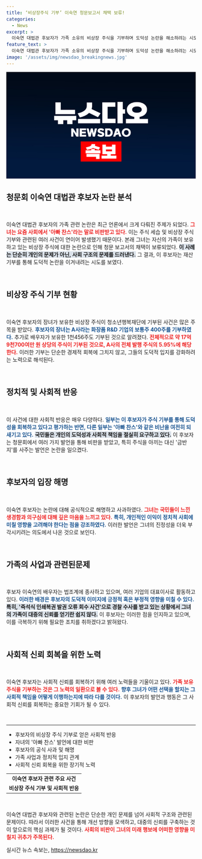 ```yaml
---
title: ‘비상장주식 기부’ 이숙연 청문보고서 채택 보류!
categories:
  - News
excerpt: >
  이숙연 대법관 후보자가 가족 소유의 비상장 주식을 기부하며 도덕성 논란을 해소하려는 시도를 보였습니다. 주식 아빠 찬스 논란 속에서 기부가 논란의 해법이 될지 주목됩니다.
feature_text: >
  이숙연 대법관 후보자가 가족 소유의 비상장 주식을 기부하며 도덕성 논란을 해소하려는 시도를 보였습니다. 주식 아빠 찬스 논란 속에서 기부가 논란의 해법이 될지 주목됩니다.
image: '/assets/img/newsdao_breakingnews.jpg'
---
```


<p><img src="/assets/img/newsdao_breakingnews.jpg" alt="pcversion 속보" /></p>

<h2 data-ke-size="size26">청문회 이숙연 대법관 후보자 논란 분석</h2>

<p data-ke-size="size16">&nbsp;</p>

<p>이숙연 대법관 후보자의 가족 관련 논란은 최근 언론에서 크게 다뤄진 주제가 되었다. <b><span style="color: #ee2323;">그녀는 요즘 사회에서 '아빠 찬스'라는 말로 비판받고 있다.</span></b> 이는 주식 세습 및 비상장 주식 기부와 관련된 여러 사건이 연이어 발생했기 때문이다. 본래 그녀는 자신의 가족이 보유하고 있는 비상장 주식에 대한 논란으로 인해 청문 보고서의 채택이 보류되었다. <b><span style="background-color: #21538527;">이 사례는 단순히 개인의 문제가 아닌, 사회 구조의 문제를 드러낸다.</span></b> 그 결과, 이 후보자는 재산 기부를 통해 도덕적 논란을 이겨내려는 시도를 보였다. </p>

<p data-ke-size="size16">&nbsp;</p>

<h2 data-ke-size="size26">비상장 주식 기부 현황</h2>

<p data-ke-size="size16">&nbsp;</p>

<p>이숙연 후보자의 장녀가 보유한 비상장 주식이 청소년행복재단에 기부된 사건은 많은 주목을 받았다. <b><span style="color: #1a5490;">후보자의 장녀는 A사라는 화장품 R&amp;D 기업의 보통주 400주를 기부하였다.</span></b> 추가로 배우자가 보유한 1천456주도 기부된 것으로 알려졌다. <b><span style="color: #ee2323;">전체적으로 약 17억 9천700여만 원 상당의 주식이 기부된 것으로, A사의 전체 발행 주식의 5.95%에 해당한다.</span></b> 이러한 기부는 단순한 경제적 회복에 그치지 않고, 그들의 도덕적 입지를 강화하려는 노력으로 해석된다. </p>

<p data-ke-size="size16">&nbsp;</p>

<h2 data-ke-size="size26">정치적 및 사회적 반응</h2>

<p data-ke-size="size16">&nbsp;</p>

<p>이 사건에 대한 사회적 반응은 매우 다양하다. <b><span style="color: #1a5490;">일부는 이 후보자가 주식 기부를 통해 도덕성을 회복하고 있다고 평가하는 반면, 다른 일부는 '아빠 찬스'와 같은 비난을 여전히 되새기고 있다.</span></b> <b><span style="background-color: #21538527;">국민들은 개인의 도덕성과 사회적 책임을 절실히 요구하고 있다.</span></b> 이 후보자는 청문회에서 여러 가지 발언을 통해 비판을 받았고, 특히 주식을 아끼는 대신 '금반지'를 사주는 발언은 논란을 일으켰다. </p>

<p data-ke-size="size16">&nbsp;</p>

<h2 data-ke-size="size26">후보자의 입장 해명</h2>

<p data-ke-size="size16">&nbsp;</p>

<p>이숙연 후보자는 논란에 대해 공식적으로 해명하고 사과하였다. <b><span style="color: #ee2323;">그녀는 국민들이 느낀 생경함과 의구심에 대해 깊은 마음을 느끼고 있다.</span></b> <b><span style="color: #1a5490;">특히, 개인적인 이익이 정치적 사회에 미칠 영향을 고려해야 한다는 점을 강조하였다.</span></b> 이러한 발언은 그녀의 진정성을 더욱 부각시키려는 의도에서 나온 것으로 보인다. </p>

<p data-ke-size="size16">&nbsp;</p>

<h2 data-ke-size="size26">가족의 사업과 관련된문제</h2>

<p data-ke-size="size16">&nbsp;</p>

<p>후보자 이숙연의 배우자는 법조계에 종사하고 있으며, 여러 기업의 대표이사로 활동하고 있다. <b><span style="color: #1a5490;">이러한 배경은 후보자의 도덕적 이미지에 긍정적 혹은 부정적 영향을 미칠 수 있다.</span></b> <b><span style="background-color: #21538527;">특히, '즉석식 인쇄복권 발권 오류 회수 사건'으로 경찰 수사를 받고 있는 상황에서 그녀의 가족이 대중의 신뢰를 얻기란 쉽지 않다.</span></b> 이 후보자는 이러한 점을 인지하고 있으며, 이를 극복하기 위해 필요한 조치를 취하겠다고 밝혀왔다.</p>

<p data-ke-size="size16">&nbsp;</p>

<h2 data-ke-size="size26">사회적 신뢰 회복을 위한 노력</h2>

<p data-ke-size="size16">&nbsp;</p>

<p>이숙연 후보자는 사회적 신뢰를 회복하기 위해 여러 노력들을 기울이고 있다. <b><span style="color: #ee2323;">가족 보유 주식을 기부하는 것은 그 노력의 일환으로 볼 수 있다.</span></b> <b><span style="color: #1a5490;">향후 그녀가 어떤 선택을 할지는 그 사회적 책임을 어떻게 이행하는지에 따라 다를 것이다.</span></b> 이 후보자의 발언과 행동은 그 사회적 신뢰를 회복하는 중요한 기회가 될 수 있다. </p>

<p data-ke-size="size16">&nbsp;</p>

<hr>

<ul>
<li>후보자의 비상장 주식 기부로 얻은 사회적 반응</li>
<li>자녀의 '아빠 찬스' 발언에 대한 비판</li>
<li>후보자의 공식 사과 및 해명</li>
<li>가족 사업과 정치적 입지 관계</li>
<li>사회적 신뢰 회복을 위한 장기적 노력</li>
</ul>

<table style="width: 100%;">
<tr>
<td style="text-align: center; height: 17px;"><b>이숙연 후보자 관련 주요 사건</b></td>
</tr>
<tr>
<td style="text-align: center; height: 17px;"><b>비상장 주식 기부 및 사회적 반응</b></td>
</tr>
</table>

<p data-ke-size="size16">&nbsp;</p>

<p>이숙연 대법관 후보자와 관련된 논란은 단순한 개인 문제를 넘어 사회적 구조와 관련된 문제이다. 따라서 이러한 사건을 통해 개선 방향을 모색하고, 대중의 신뢰를 구축하는 것이 앞으로의 핵심 과제가 될 것이다. <b><span style="color: #ee2323;">사회의 비판이 그녀의 미래 행보에 어떠한 영향을 미칠지 귀추가 주목된다.</span></b></p>
실시간 뉴스 속보는, <a href="https://newsdao.kr" rel="dofollow">https://newsdao.kr</a>


